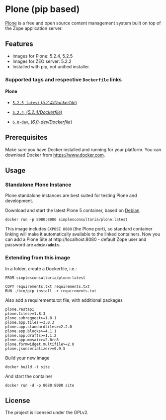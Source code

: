 # Plone (pip based)

[Plone](https://plone.org) is a free and open source content management system built on top of the Zope application server.


## Features

- Images for Plone: 5.2.4, 5.2.5
- Images for ZEO server: 5.2.2
- Installed with pip, not unified installer.


### Supported tags and respective `Dockerfile` links

#### Plone
- [`5.2.5`, `latest` (*5.2.4/Dockerfile*)](https://github.com/simplesconsultoria/docker-plone/blob/main/5.2.4/Dockerfile)

- [`5.2.4`, (*5.2.4/Dockerfile*)](https://github.com/simplesconsultoria/docker-plone/blob/main/5.2.4/Dockerfile)

- [`6.0-dev`, (*6.0-dev/Dockerfile*)](https://github.com/simplesconsultoria/docker-plone/blob/main/6.0-dev/Dockerfile)


## Prerequisites

Make sure you have Docker installed and running for your platform. You can download Docker from https://www.docker.com.

## Usage


### Standalone Plone Instance

Plone standalone instances are best suited for testing Plone and development.

Download and start the latest Plone 5 container, based on [Debian](https://www.debian.org/).

```console
docker run -p 8080:8080 simplesconsultoria/plone:latest
```

This image includes `EXPOSE 8080` (the Plone port), so standard container linking will make it automatically available to the linked containers. Now you can add a Plone Site at http://localhost:8080 - default Zope user and password are **`admin/admin`**.

### Extending from this image

In a folder, create a Dockerfile, i.e.:

```
FROM simplesconsultoria/plone:latest

COPY requirements.txt requirements.txt
RUN ./bin/pip install -r requirements.txt

```

Also add a requirements.txt file, with additional packages

```
plone.restapi
plone.tiles>=1.8.3
plone.subrequest>=1.8.1
plone.app.tiles>=3.0.3
plone.app.standardtiles>=2.2.0
plone.app.blocks>=4.1.1
plone.app.drafts>=1.1.2
plone.app.mosaic>=2.0rc8
plone.formwidget.multifile>=2.0
plone.jsonserializer>=0.9.5

```

Build your new image

```console
docker build -t site .
```

And start the container

```console
docker run -d -p 8080:8080 site
```

## License

The project is licensed under the GPLv2.

